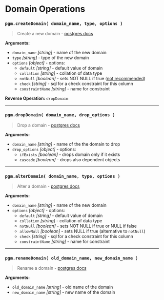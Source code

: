 # Domain Operations

### `pgm.createDomain( domain_name, type, options )`

> Create a new domain - [postgres docs](https://www.postgresql.org/docs/current/static/sql-createdomain.html)

**Arguments:**

* `domain_name` _[string]_ - name of the new domain
* `type` _[string]_ - type of the new domain
* `options` _[object]_ - options:
  * `default` _[string]_ - default value of domain
  * `collation` _[string]_ - collation of data type
  * `notNull` _[boolean]_ - sets NOT NULL if true ([not recommended](https://www.postgresql.org/docs/10/static/sql-createdomain.html#idm46428678330368))
  * `check` _[string]_ - sql for a check constraint for this column
  * `constraintName` _[string]_ - name for constraint

**Reverse Operation:** `dropDomain`

---

### `pgm.dropDomain( domain_name, drop_options )`

> Drop a domain - [postgres docs](http://www.postgresql.org/docs/current/static/sql-dropdomain.html)

**Arguments:**

* `domain_name` _[string]_ - name of the the domain to drop
* `drop_options` _[object]_ - options:
  * `ifExists` _[boolean]_ - drops domain only if it exists
  * `cascade` _[boolean]_ - drops also dependent objects

---

### `pgm.alterDomain( domain_name, type, options )`

> Alter a domain - [postgres docs](https://www.postgresql.org/docs/current/static/sql-alterdomain.html)

**Arguments:**

* `domain_name` _[string]_ - name of the new domain
* `options` _[object]_ - options:
  * `default` _[string]_ - default value of domain
  * `collation` _[string]_ - collation of data type
  * `notNull` _[boolean]_ - sets NOT NULL if true or NULL if false
  * `allowNull` _[boolean]_ - sets NULL if true (alternative to `notNull`)
  * `check` _[string]_ - sql for a check constraint for this column
  * `constraintName` _[string]_ - name for constraint

---

### `pgm.renameDomain( old_domain_name, new_domain_name )`

> Rename a domain - [postgres docs](http://www.postgresql.org/docs/current/static/sql-alterdomain.html)

**Arguments:**

* `old_domain_name` _[string]_ - old name of the domain
* `new_domain_name` _[string]_ - new name of the domain
